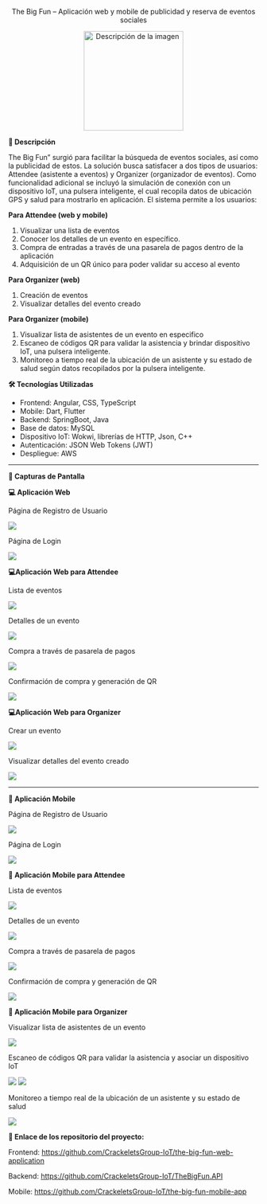 ﻿<p align="center">
The Big Fun – Aplicación web y mobile de publicidad y reserva de eventos sociales
</p>

<p align="center">
  <img src="1.png" alt="Descripción de la imagen" width="200" height="200">
</p>


**📖 Descripción**

The Big Fun” surgió para facilitar la búsqueda de eventos sociales, así como la publicidad de estos.  La solución busca satisfacer a dos tipos de usuarios: Attendee (asistente a eventos) y Organizer (organizador de eventos). Como funcionalidad adicional se incluyó la simulación de conexión con un dispositivo IoT, una pulsera inteligente, el cual recopila datos de ubicación GPS y salud para mostrarlo en aplicación. El sistema permite a los usuarios: 

**Para Attendee (web y mobile)**

1. Visualizar una lista de eventos
2. Conocer los detalles de un evento en específico.
3. Compra de entradas a través de una pasarela de pagos dentro de la aplicación
4. Adquisición de un QR único para poder validar su acceso al evento

**Para Organizer (web)**

1. Creación de eventos
2. Visualizar detalles del evento creado

**Para Organizer (mobile)**

1. Visualizar lista de asistentes de un evento en especifico
2. Escaneo de códigos QR para validar la asistencia y brindar dispositivo IoT, una pulsera inteligente.
3. Monitoreo a tiempo real de la ubicación de un asistente y su estado de salud según datos recopilados por la pulsera inteligente.

**🛠️ Tecnologías Utilizadas**

- Frontend: Angular, CSS, TypeScript
- Mobile: Dart, Flutter
- Backend: SpringBoot, Java
- Base de datos: MySQL
- Dispositivo IoT: Wokwi, librerías de HTTP, Json, C++
- Autenticación: JSON Web Tokens (JWT)
- Despliegue: AWS

***
**🎨 Capturas de Pantalla** 

**💻 Aplicación Web**

Página de Registro de Usuario
<td><img src="2.png"></td>

Página de Login
<td><img src="3.png"></td>


**💻Aplicación Web para Attendee**

Lista de eventos
<td><img src="4.png"></td>

Detalles de un evento
<td><img src="5.png"></td>

Compra a través de pasarela de pagos 
<td><img src="6.png"></td>

Confirmación de compra y generación de QR
<td><img src="7.png"></td>

**💻Aplicación Web para Organizer**

Crear un evento
<td><img src="8.png"></td>

Visualizar detalles del evento creado
<td><img src="9.png"></td>

***
**📱 Aplicación Mobile**

Página de Registro de Usuario
<td><img src="10.png"></td>

Página de Login
<td><img src="11.png"></td>

**📱 Aplicación Mobile para Attendee**

Lista de eventos
<td><img src="12.png"></td>

Detalles de un evento
<td><img src="13.png"></td>

Compra a través de pasarela de pagos
<td><img src="14.png"></td>

Confirmación de compra y generación de QR
<td><img src="15.png"></td>

**📱 Aplicación Mobile para Organizer**

Visualizar lista de asistentes de un evento
<td><img src="16.jpeg"></td>

Escaneo de códigos QR para validar la asistencia y asociar un dispositivo IoT
<td><img src="17.jpeg"></td>
<td><img src="18.jpeg"></td>

Monitoreo a tiempo real de la ubicación de un asistente y su estado de salud
<td><img src="19.png"></td>

**🔗 Enlace de los repositorio del proyecto:**

Frontend: https://github.com/CrackeletsGroup-IoT/the-big-fun-web-application

Backend: https://github.com/CrackeletsGroup-IoT/TheBigFun.API

Mobile: https://github.com/CrackeletsGroup-IoT/the-big-fun-mobile-app
































































































